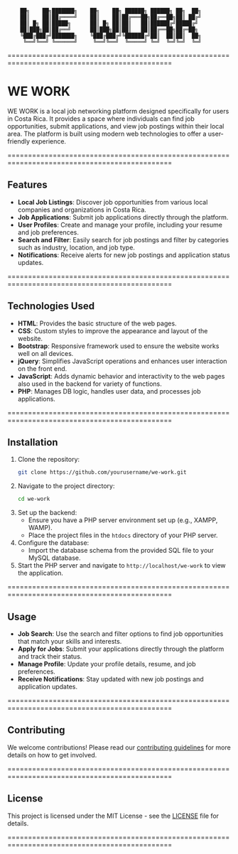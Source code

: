         ██╗    ██╗███████╗    ██╗    ██╗ ██████╗ ██████╗ ██╗  ██╗
        ██║    ██║██╔════╝    ██║    ██║██╔═══██╗██╔══██╗██║ ██╔╝
        ██║ █╗ ██║█████╗      ██║ █╗ ██║██║   ██║██████╔╝█████╔╝ 
        ██║███╗██║██╔══╝      ██║███╗██║██║   ██║██╔══██╗██╔═██╗ 
        ╚███╔███╔╝███████╗    ╚███╔███╔╝╚██████╔╝██║  ██║██║  ██╗
         ╚══╝╚══╝ ╚══════╝     ╚══╝╚══╝  ╚═════╝ ╚═╝  ╚═╝╚═╝  ╚═╝
         
==============================================================================================

# WE WORK

WE WORK is a local job networking platform designed specifically for users in Costa Rica. 
It provides a space where individuals can find job opportunities, submit applications, and view job postings within their local area. 
The platform is built using modern web technologies to offer a user-friendly experience.

==============================================================================================

## Features

- **Local Job Listings**: Discover job opportunities from various local companies and organizations in Costa Rica.
- **Job Applications**: Submit job applications directly through the platform.
- **User Profiles**: Create and manage your profile, including your resume and job preferences.
- **Search and Filter**: Easily search for job postings and filter by categories such as industry, location, and job type.
- **Notifications**: Receive alerts for new job postings and application status updates.

==============================================================================================

## Technologies Used

- **HTML**: Provides the basic structure of the web pages.
- **CSS**: Custom styles to improve the appearance and layout of the website.
- **Bootstrap**: Responsive framework used to ensure the website works well on all devices.
- **jQuery**: Simplifies JavaScript operations and enhances user interaction on the front end.
- **JavaScript**: Adds dynamic behavior and interactivity to the web pages also used in the backend for variety of functions.
- **PHP**: Manages DB logic, handles user data, and processes job applications.

==============================================================================================

## Installation

1. Clone the repository:
    ```bash
    git clone https://github.com/yourusername/we-work.git
    ```
2. Navigate to the project directory:
    ```bash
    cd we-work
    ```
3. Set up the backend:
    - Ensure you have a PHP server environment set up (e.g., XAMPP, WAMP).
    - Place the project files in the `htdocs` directory of your PHP server.
4. Configure the database:
    - Import the database schema from the provided SQL file to your MySQL database.
5. Start the PHP server and navigate to `http://localhost/we-work` to view the application.

==============================================================================================

## Usage

- **Job Search**: Use the search and filter options to find job opportunities that match your skills and interests.
- **Apply for Jobs**: Submit your applications directly through the platform and track their status.
- **Manage Profile**: Update your profile details, resume, and job preferences.
- **Receive Notifications**: Stay updated with new job postings and application updates.

==============================================================================================

## Contributing

We welcome contributions! Please read our [contributing guidelines](CONTRIBUTING.md) for more details on how to get involved.

==============================================================================================

## License

This project is licensed under the MIT License - see the [LICENSE](LICENSE) file for details.

==============================================================================================
